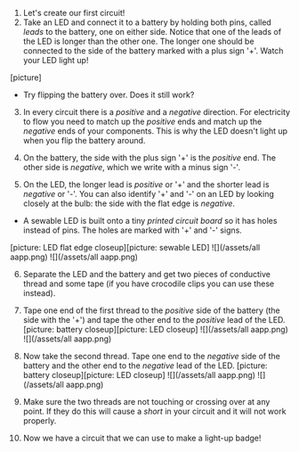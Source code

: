 1. Let's create our first circuit!
2. Take an LED and connect it to a battery by holding both pins, called *leads* to the battery, one on either side. Notice that one of the leads of the LED is longer than the other one. The longer one should be connected to the side of the battery marked with a plus sign '+'. Watch your LED light up! 

 [picture]
 * Try flipping the battery over. Does it still work?
 
3. In every circuit there is a *positive* and a *negative* direction. For electricity to flow you need to match up the *positive* ends and match up the *negative* ends of your components. This is why the LED doesn't light up when you flip the battery around.
 
4. On the battery, the side with the plus sign '+' is the *positive* end. The other side is *negative*, which we write with a minus sign '-'.

5. On the LED, the longer lead is *positive* or '+' and the shorter lead is *negative* or '-'. You can also identify '+' and '-' on an LED by looking closely at the bulb: the side with the flat edge is *negative*.
 * A sewable LED is built onto a tiny *printed circuit board* so it has holes instead of pins. The holes are marked with '+' and '-' signs.

 [picture: LED flat edge closeup][picture: sewable LED]
![](/assets/all aapp.png) ![](/assets/all aapp.png)

6. Separate the LED and the battery and get two pieces of conductive thread and some tape (if you have crocodile clips you can use these instead).

7. Tape one end of the first thread to the *positive* side of the battery (the side with the '+') and tape the other end to the *positive* lead of the LED.
[picture: battery closeup][picture: LED closeup]
![](/assets/all aapp.png) ![](/assets/all aapp.png)

8. Now take the second thread. Tape one end to the *negative* side of the battery and the other end to the *negative* lead of the LED.
 [picture: battery closeup][picture: LED closeup]
![](/assets/all aapp.png) ![](/assets/all aapp.png)

9. Make sure the two threads are not touching or crossing over at any point. If they do this will cause a *short* in your circuit and it will not work properly.

10. Now we have a circuit that we can use to make a light-up badge!




